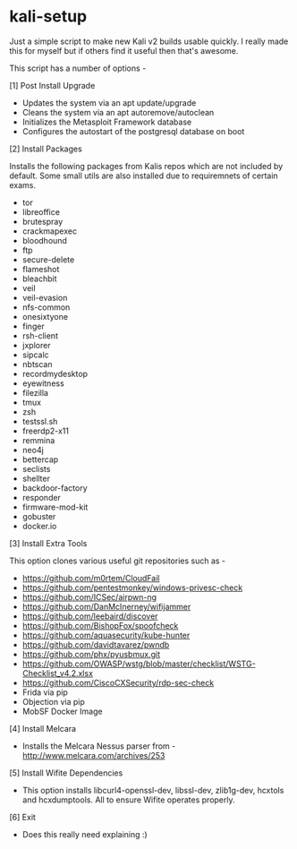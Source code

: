 # kali-setup

Just a simple script to make new Kali v2 builds usable quickly. I really made this for myself but if others find it useful then that's awesome.

This script has a number of options -

[1] Post Install Upgrade

* Updates the system via an apt update/upgrade
* Cleans the system via an apt autoremove/autoclean
* Initializes the Metasploit Framework database
* Configures the autostart of the postgresql database on boot

[2] Install Packages

Installs the following packages from Kalis repos which are not included by default. Some small utils are also installed due to requiremnets of certain exams.

* tor
* libreoffice
* brutespray
* crackmapexec
* bloodhound
* ftp 
* secure-delete 
* flameshot 
* bleachbit 
* veil 
* veil-evasion 
* nfs-common 
* onesixtyone 
* finger 
* rsh-client 
* jxplorer 
* sipcalc 
* nbtscan 
* recordmydesktop 
* eyewitness 
* filezilla 
* tmux 
* zsh 
* testssl.sh 
* freerdp2-x11 
* remmina 
* neo4j 
* bettercap 
* seclists 
* shellter 
* backdoor-factory 
* responder 
* firmware-mod-kit 
* gobuster 
* docker.io


[3] Install Extra Tools

This option clones various useful git repositories such as -

* https://github.com/m0rtem/CloudFail
* https://github.com/pentestmonkey/windows-privesc-check
* https://github.com/ICSec/airpwn-ng
* https://github.com/DanMcInerney/wifijammer
* https://github.com/leebaird/discover
* https://github.com/BishopFox/spoofcheck
* https://github.com/aquasecurity/kube-hunter
* https://github.com/davidtavarez/pwndb
* https://github.com/phx/pyusbmux.git
* https://github.com/OWASP/wstg/blob/master/checklist/WSTG-Checklist_v4.2.xlsx
* https://github.com/CiscoCXSecurity/rdp-sec-check
* Frida via pip
* Objection via pip
* MobSF Docker Image
	

[4] Install Melcara

* Installs the Melcara Nessus parser from - http://www.melcara.com/archives/253

[5] Install Wifite Dependencies

* This option installs libcurl4-openssl-dev, libssl-dev, zlib1g-dev, hcxtols and hcxdumptools. All to ensure Wifite operates properly.

[6] Exit

* Does this really need explaining :)

